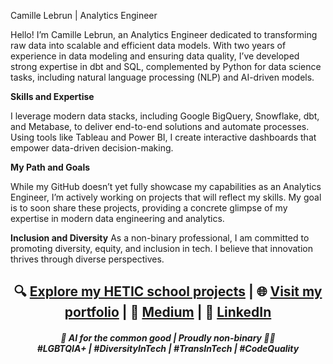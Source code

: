 Camille Lebrun | Analytics Engineer

Hello! I’m Camille Lebrun, an Analytics Engineer dedicated to transforming raw data into scalable and efficient data models. With two years of experience in data modeling and ensuring data quality, I’ve developed strong expertise in dbt and SQL, complemented by Python for data science tasks, including natural language processing (NLP) and AI-driven models.

**Skills and Expertise**

I leverage modern data stacks, including Google BigQuery, Snowflake, dbt, and Metabase, to deliver end-to-end solutions and automate processes. Using tools like Tableau and Power BI, I create interactive dashboards that empower data-driven decision-making.

**My Path and Goals**

While my GitHub doesn’t yet fully showcase my capabilities as an Analytics Engineer, I’m actively working on projects that will reflect my skills. My goal is to soon share these projects, providing a concrete glimpse of my expertise in modern data engineering and analytics.

**Inclusion and Diversity**
As a non-binary professional, I am committed to promoting diversity, equity, and inclusion in tech. I believe that innovation thrives through diverse perspectives.

<h2 align="center">
    🔍 <a href="https://github.com/projet-md5-lebrun">Explore my HETIC school projects</a> | 🌐 <a href="https://camlebrun.github.io">Visit my portfolio</a> |
    📝 <a href="https://medium.com/@camille.lebrun">Medium</a> | 💼 <a href="https://www.linkedin.com/in/camille-lebrun-ai/">LinkedIn</a>
</h2>
<h5 align="center">
  🌈 AI for the common good | Proudly non-binary 🏳️‍⚧️<br>
  #LGBTQIA+ | #DiversityInTech | #TransInTech | #CodeQuality
</h5>
